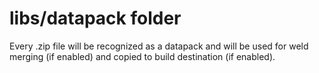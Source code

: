 # libs/datapack folder

Every .zip file will be recognized as a datapack and will be used for weld merging (if enabled) and copied to build destination (if enabled).
